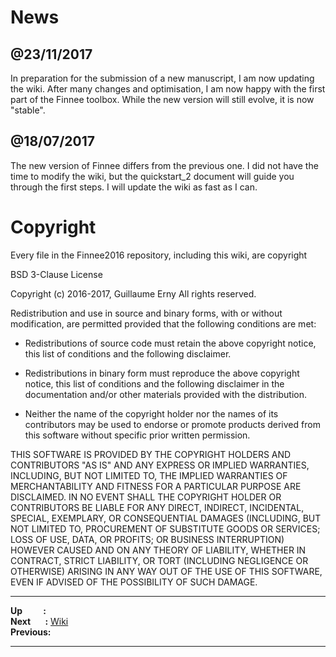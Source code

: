 # News
## @23/11/2017
In preparation for the submission of a new manuscript, I am now updating the wiki. After many changes and optimisation, I am now happy with the first part of the Finnee toolbox. While the new version will still evolve, it is now "stable".
## @18/07/2017
The new version of Finnee differs from the previous one. I did not have the time to modify the wiki, but the quickstart_2 document will guide you through the first steps. I will update the wiki as fast as I can.

# Copyright
Every file in the Finnee2016 repository, including this wiki, are copyright

BSD 3-Clause License

Copyright (c) 2016-2017, Guillaume Erny
All rights reserved.

Redistribution and use in source and binary forms, with or without
modification, are permitted provided that the following conditions are met:

* Redistributions of source code must retain the above copyright notice, this
  list of conditions and the following disclaimer.

* Redistributions in binary form must reproduce the above copyright notice,
  this list of conditions and the following disclaimer in the documentation
  and/or other materials provided with the distribution.

* Neither the name of the copyright holder nor the names of its
  contributors may be used to endorse or promote products derived from
  this software without specific prior written permission.

THIS SOFTWARE IS PROVIDED BY THE COPYRIGHT HOLDERS AND CONTRIBUTORS "AS IS"
AND ANY EXPRESS OR IMPLIED WARRANTIES, INCLUDING, BUT NOT LIMITED TO, THE
IMPLIED WARRANTIES OF MERCHANTABILITY AND FITNESS FOR A PARTICULAR PURPOSE ARE
DISCLAIMED. IN NO EVENT SHALL THE COPYRIGHT HOLDER OR CONTRIBUTORS BE LIABLE
FOR ANY DIRECT, INDIRECT, INCIDENTAL, SPECIAL, EXEMPLARY, OR CONSEQUENTIAL
DAMAGES (INCLUDING, BUT NOT LIMITED TO, PROCUREMENT OF SUBSTITUTE GOODS OR
SERVICES; LOSS OF USE, DATA, OR PROFITS; OR BUSINESS INTERRUPTION) HOWEVER
CAUSED AND ON ANY THEORY OF LIABILITY, WHETHER IN CONTRACT, STRICT LIABILITY,
OR TORT (INCLUDING NEGLIGENCE OR OTHERWISE) ARISING IN ANY WAY OUT OF THE USE
OF THIS SOFTWARE, EVEN IF ADVISED OF THE POSSIBILITY OF SUCH DAMAGE.


***
**Up&nbsp;&nbsp;&nbsp;&nbsp;&nbsp;&nbsp;&nbsp;&nbsp;&nbsp;&nbsp;:**  
**Next&nbsp;&nbsp;&nbsp;&nbsp;&nbsp;&nbsp;&nbsp;:** [Wiki](https://github.com/glerny/Finnee2016/wiki)  
**Previous:** 
***
